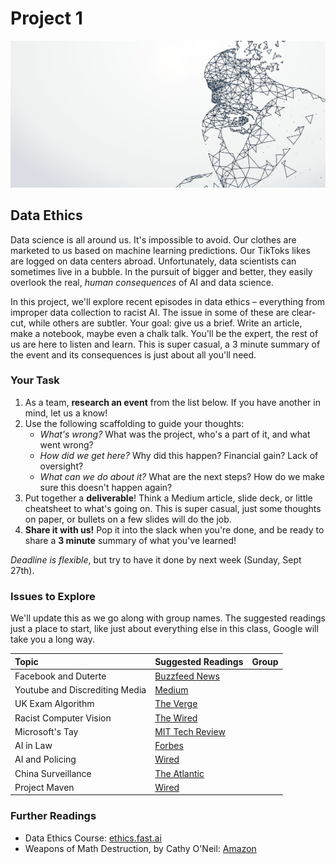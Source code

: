 
# Project 1

![Source: Center for Policy Research, United Nations University](ethical-ai.jpg)

## Data Ethics
Data science is all around us. It's impossible to avoid. Our clothes are marketed to us based on machine learning predictions. Our TikToks likes are logged on data centers abroad. Unfortunately, data scientists can sometimes live in a bubble. In the pursuit of bigger and better, they easily overlook the real, *human consequences* of AI and data science.

In this project, we'll explore recent episodes in data ethics – everything from improper data collection to racist AI. The issue in some of these are clear-cut, while others are subtler. Your goal: give us a brief. Write an article, make a notebook, maybe even a chalk talk. You'll be the expert, the rest of us are here to listen and learn. This is super casual, a 3 minute summary of the event and its consequences is just about all you'll need.

### Your Task
1. As a team, **research an event** from the list below. If you have another in mind, let us a know!
2. Use the following scaffolding to guide your thoughts: 
     *  *What's wrong?* What was the project, who's a part of it, and what went wrong? 
     *  *How did we get here?* Why did this happen? Financial gain? Lack of oversight? 
     *  *What can we do about it?* What are the next steps? How do we make sure this doesn't happen again? 
3. Put together a **deliverable**! Think a Medium article, slide deck, or little cheatsheet to what's going on. This is super casual, just some thoughts on paper, or bullets on a few slides will do the job. 
4. **Share it with us!** Pop it into the slack when you're done, and be ready to share a **3 minute** summary of what you've learned!

*Deadline is flexible*, but try to have it done by next week (Sunday, Sept 27th).

### Issues to Explore
We'll update this as we go along with group names. The suggested readings just a place to start, like just about everything else in this class, Google will take you a long way. 

|Topic|Suggested Readings|Group|
|:----|:-----------------|:----|
|Facebook and Duterte|[Buzzfeed News](https://www.buzzfeednews.com/article/daveyalba/facebook-philippines-dutertes-drug-war)| |
|Youtube and Discrediting Media|[Medium](https://medium.com/@guillaumechaslot/how-algorithms-can-learn-to-discredit-the-media-d1360157c4fa)| |
|UK Exam Algorithm|[The Verge](https://www.theverge.com/2020/8/17/21372045/uk-a-level-results-algorithm-biased-coronavirus-covid-19-pandemic-university-applications#:~:text=The%20UK%20has%20said%20that,Reuters%20and%20BBC%20News%20report.) ||
|Racist Computer Vision|[The Wired](https://www.wired.com/story/best-algorithms-struggle-recognize-black-faces-equally/)||
|Microsoft's Tay|[MIT Tech Review](https://www.technologyreview.com/2018/03/27/144290/microsofts-neo-nazi-sexbot-was-a-great-lesson-for-makers-of-ai-assistants/)||
|AI in Law| [Forbes](https://www.forbes.com/sites/bernardmarr/2018/05/23/how-ai-and-machine-learning-are-transforming-law-firms-and-the-legal-sector/#1d232fc532c3)||
|AI and Policing| [Wired](https://www.forbes.com/sites/bernardmarr/2018/05/23/how-ai-and-machine-learning-are-transforming-law-firms-and-the-legal-sector/#1d232fc532c3)||
|China Surveillance|[The Atlantic](https://www.theatlantic.com/magazine/archive/2020/09/china-ai-surveillance/614197/)||
|Project Maven|[Wired](https://www.wired.com/story/inside-the-pentagons-plan-to-win-over-silicon-valleys-ai-experts/)||



### Further Readings
- Data Ethics Course: [ethics.fast.ai](https://ethics.fast.ai/)
- Weapons of Math Destruction, by Cathy O'Neil: [Amazon](https://www.amazon.com/Weapons-Math-Destruction-Increases-Inequality/dp/0553418815)


